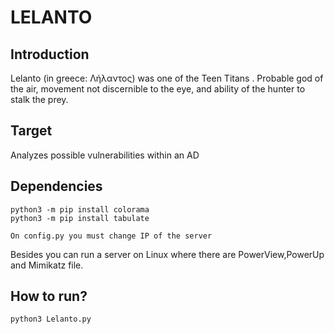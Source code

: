 # LELANTO

## Introduction
Lelanto (in greece: Λήλαντος) was one of the Teen Titans . Probable god of the air, movement not discernible to the eye, and ability of the hunter to stalk the prey.

## Target
Analyzes possible vulnerabilities within an AD

## Dependencies

```
python3 -m pip install colorama
python3 -m pip install tabulate

On config.py you must change IP of the server
```
Besides you can run a server on Linux where there are PowerView,PowerUp and Mimikatz file. 

## How to run?

```
python3 Lelanto.py
```
